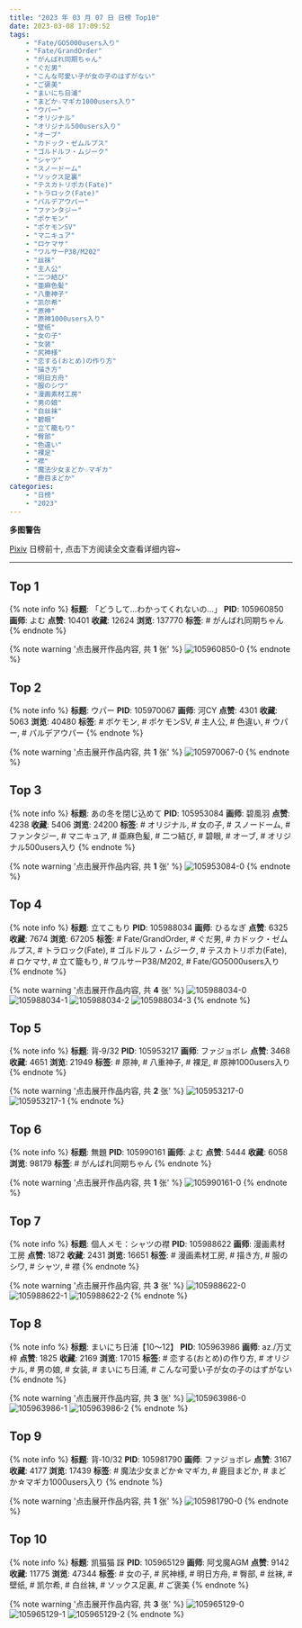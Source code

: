 ```yaml
---
title: "2023 年 03 月 07 日 日榜 Top10"
date: 2023-03-08 17:09:52
tags:
    - "Fate/GO5000users入り"
    - "Fate/GrandOrder"
    - "がんばれ同期ちゃん"
    - "ぐだ男"
    - "こんな可愛い子が女の子のはずがない"
    - "ご褒美"
    - "まいにち日浦"
    - "まどか☆マギカ1000users入り"
    - "ウパー"
    - "オリジナル"
    - "オリジナル500users入り"
    - "オーブ"
    - "カドック・ゼムルプス"
    - "ゴルドルフ・ムジーク"
    - "シャツ"
    - "スノードーム"
    - "ソックス足裏"
    - "テスカトリポカ(Fate)"
    - "トラロック(Fate)"
    - "パルデアウパー"
    - "ファンタジー"
    - "ポケモン"
    - "ポケモンSV"
    - "マニキュア"
    - "ロケマサ"
    - "ワルサーP38/M202"
    - "丝袜"
    - "主人公"
    - "二つ結び"
    - "亜麻色髪"
    - "八重神子"
    - "凯尔希"
    - "原神"
    - "原神1000users入り"
    - "壁纸"
    - "女の子"
    - "女装"
    - "尻神様"
    - "恋する(おとめ)の作り方"
    - "描き方"
    - "明日方舟"
    - "服のシワ"
    - "漫画素材工房"
    - "男の娘"
    - "白丝袜"
    - "碧眼"
    - "立て籠もり"
    - "臀部"
    - "色違い"
    - "裸足"
    - "襟"
    - "魔法少女まどか☆マギカ"
    - "鹿目まどか"
categories:
    - "日榜"
    - "2023"
---
```


<i class="fa fa-triangle-exclamation"></i>**多图警告**<i class="fa fa-triangle-exclamation"></i>

[Pixiv](https://www.pixiv.net/) 日榜前十, 点击下方阅读全文查看详细内容~

<!-- more -->

---

## Top 1

{% note info %}
**标题**: 「どうして…わかってくれないの…」
**PID**: 105960850 **画师**: よむ
**点赞**: 10401 **收藏**: 12624 **浏览**: 137770
**标签**: # がんばれ同期ちゃん
{% endnote %}

{% note warning '点击展开作品内容, 共 **1** 张' %}
![105960850-0](https://i.pixiv.re/img-original/img/2023/03/06/08/02/18/105960850_p0.png)
{% endnote %}

## Top 2

{% note info %}
**标题**: ウパー
**PID**: 105970067 **画师**: 河CY
**点赞**: 4301 **收藏**: 5063 **浏览**: 40480
**标签**: # ポケモン, # ポケモンSV, # 主人公, # 色違い, # ウパー, # パルデアウパー
{% endnote %}

{% note warning '点击展开作品内容, 共 **1** 张' %}
![105970067-0](https://i.pixiv.re/img-original/img/2023/03/06/17/59/22/105970067_p0.jpg)
{% endnote %}

## Top 3

{% note info %}
**标题**: あの冬を閉じ込めて
**PID**: 105953084 **画师**: 碧風羽
**点赞**: 4238 **收藏**: 5406 **浏览**: 24200
**标签**: # オリジナル, # 女の子, # スノードーム, # ファンタジー, # マニキュア, # 亜麻色髪, # 二つ結び, # 碧眼, # オーブ, # オリジナル500users入り
{% endnote %}

{% note warning '点击展开作品内容, 共 **1** 张' %}
![105953084-0](https://i.pixiv.re/img-original/img/2023/03/06/00/01/37/105953084_p0.jpg)
{% endnote %}

## Top 4

{% note info %}
**标题**: 立てこもり
**PID**: 105988034 **画师**: ひるなぎ
**点赞**: 6325 **收藏**: 7674 **浏览**: 67205
**标签**: # Fate/GrandOrder, # ぐだ男, # カドック・ゼムルプス, # トラロック(Fate), # ゴルドルフ・ムジーク, # テスカトリポカ(Fate), # ロケマサ, # 立て籠もり, # ワルサーP38/M202, # Fate/GO5000users入り
{% endnote %}

{% note warning '点击展开作品内容, 共 **4** 张' %}
![105988034-0](https://i.pixiv.re/img-original/img/2023/03/07/06/00/05/105988034_p0.jpg)
![105988034-1](https://i.pixiv.re/img-original/img/2023/03/07/06/00/05/105988034_p1.jpg)
![105988034-2](https://i.pixiv.re/img-original/img/2023/03/07/06/00/05/105988034_p2.jpg)
![105988034-3](https://i.pixiv.re/img-original/img/2023/03/07/06/00/05/105988034_p3.jpg)
{% endnote %}

## Top 5

{% note info %}
**标题**: 背‐9/32
**PID**: 105953217 **画师**: ファジョボレ
**点赞**: 3468 **收藏**: 4651 **浏览**: 21949
**标签**: # 原神, # 八重神子, # 裸足, # 原神1000users入り
{% endnote %}

{% note warning '点击展开作品内容, 共 **2** 张' %}
![105953217-0](https://i.pixiv.re/img-original/img/2023/03/06/00/03/09/105953217_p0.jpg)
![105953217-1](https://i.pixiv.re/img-original/img/2023/03/06/00/03/09/105953217_p1.jpg)
{% endnote %}

## Top 6

{% note info %}
**标题**: 無題
**PID**: 105990161 **画师**: よむ
**点赞**: 5444 **收藏**: 6058 **浏览**: 98179
**标签**: # がんばれ同期ちゃん
{% endnote %}

{% note warning '点击展开作品内容, 共 **1** 张' %}
![105990161-0](https://i.pixiv.re/img-original/img/2023/03/07/09/19/40/105990161_p0.png)
{% endnote %}

## Top 7

{% note info %}
**标题**: 個人メモ：シャツの襟
**PID**: 105988622 **画师**: 漫画素材工房
**点赞**: 1872 **收藏**: 2431 **浏览**: 16651
**标签**: # 漫画素材工房, # 描き方, # 服のシワ, # シャツ, # 襟
{% endnote %}

{% note warning '点击展开作品内容, 共 **3** 张' %}
![105988622-0](https://i.pixiv.re/img-original/img/2023/03/07/07/00/09/105988622_p0.jpg)
![105988622-1](https://i.pixiv.re/img-original/img/2023/03/07/07/00/09/105988622_p1.jpg)
![105988622-2](https://i.pixiv.re/img-original/img/2023/03/07/07/00/09/105988622_p2.jpg)
{% endnote %}

## Top 8

{% note info %}
**标题**: まいにち日浦【10～12】
**PID**: 105963986 **画师**: az./万丈梓
**点赞**: 1825 **收藏**: 2169 **浏览**: 17015
**标签**: # 恋する(おとめ)の作り方, # オリジナル, # 男の娘, # 女装, # まいにち日浦, # こんな可愛い子が女の子のはずがない
{% endnote %}

{% note warning '点击展开作品内容, 共 **3** 张' %}
![105963986-0](https://i.pixiv.re/img-original/img/2023/03/06/12/00/18/105963986_p0.png)
![105963986-1](https://i.pixiv.re/img-original/img/2023/03/06/12/00/18/105963986_p1.png)
![105963986-2](https://i.pixiv.re/img-original/img/2023/03/06/12/00/18/105963986_p2.png)
{% endnote %}

## Top 9

{% note info %}
**标题**: 背‐10/32
**PID**: 105981790 **画师**: ファジョボレ
**点赞**: 3167 **收藏**: 4177 **浏览**: 17439
**标签**: # 魔法少女まどか☆マギカ, # 鹿目まどか, # まどか☆マギカ1000users入り
{% endnote %}

{% note warning '点击展开作品内容, 共 **1** 张' %}
![105981790-0](https://i.pixiv.re/img-original/img/2023/03/07/00/02/49/105981790_p0.jpg)
{% endnote %}

## Top 10

{% note info %}
**标题**: 凯猫猫 踩
**PID**: 105965129 **画师**: 阿戈魔AGM
**点赞**: 9142 **收藏**: 11775 **浏览**: 47344
**标签**: # 女の子, # 尻神様, # 明日方舟, # 臀部, # 丝袜, # 壁纸, # 凯尔希, # 白丝袜, # ソックス足裏, # ご褒美
{% endnote %}

{% note warning '点击展开作品内容, 共 **3** 张' %}
![105965129-0](https://i.pixiv.re/img-original/img/2023/03/06/13/08/26/105965129_p0.jpg)
![105965129-1](https://i.pixiv.re/img-original/img/2023/03/06/13/08/26/105965129_p1.jpg)
![105965129-2](https://i.pixiv.re/img-original/img/2023/03/06/13/08/26/105965129_p2.jpg)
{% endnote %}
